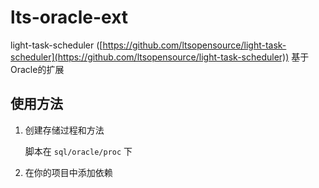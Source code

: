 # lts-oracle-ext

light-task-scheduler ([https://github.com/ltsopensource/light-task-scheduler](https://github.com/ltsopensource/light-task-scheduler)) 基于Oracle的扩展

## 使用方法

1. 创建存储过程和方法

	脚本在 `sql/oracle/proc` 下

2. 在你的项目中添加依赖